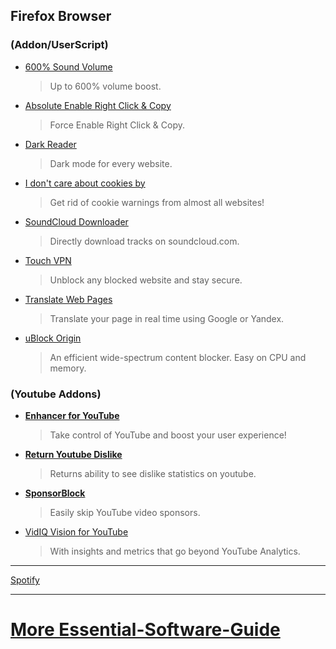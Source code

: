 ## **Firefox Browser**

### **(Addon/UserScript)**

* [600% Sound Volume](https://addons.mozilla.org/en-US/firefox/addon/600-sound-volume/)
  >Up to 600% volume boost.
* [Absolute Enable Right Click & Copy](https://addons.mozilla.org/en-US/firefox/addon/absolute-enable-right-click/)
  >Force Enable Right Click & Copy.
* [Dark Reader](https://addons.mozilla.org/en-US/firefox/addon/darkreader/)
  >Dark mode for every website.
* [I don't care about cookies by](https://addons.mozilla.org/en-US/firefox/addon/i-dont-care-about-cookies/)
  >Get rid of cookie warnings from almost all websites!
* [SoundCloud Downloader](https://addons.mozilla.org/en-US/firefox/addon/soundcloud-dl/)
  >Directly download tracks on soundcloud.com.
* [Touch VPN](https://addons.mozilla.org/en-US/firefox/addon/touch-vpn/)
  >Unblock any blocked website and stay secure.  
* [Translate Web Pages](https://addons.mozilla.org/en-US/firefox/addon/traduzir-paginas-web/)
  >Translate your page in real time using Google or Yandex.
* [uBlock Origin](https://addons.mozilla.org/en-US/firefox/addon/ublock-origin/)
  >An efficient wide-spectrum content blocker. Easy on CPU and memory.

### **(Youtube Addons)**

* [**Enhancer for YouTube**](https://addons.mozilla.org/en-US/firefox/addon/enhancer-for-youtube/)
  >Take control of YouTube and boost your user experience!
* [**Return Youtube Dislike**](https://addons.mozilla.org/en-US/firefox/addon/return-youtube-dislikes/)
  >Returns ability to see dislike statistics on youtube.
* [**SponsorBlock**](https://addons.mozilla.org/en-US/firefox/addon/sponsorblock/)
  >Easily skip YouTube video sponsors.
* [VidIQ Vision for YouTube](https://addons.mozilla.org/en-US/firefox/addon/vidiq-vision-youtube/)
  >With insights and metrics that go beyond YouTube Analytics.


  




















---






[Spotify](https://github.com/amd64fox/SpotX)







--- 
# [**More Essential-Software-Guide**](https://github.com/Code-Moss/Moss-Essential-Software-Guide/blob/Windows/MAIN.md#hardware-diagnostics--monitoring)
